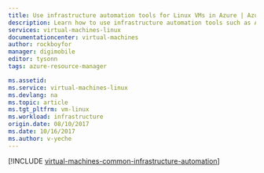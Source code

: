 ```yaml
---
title: Use infrastructure automation tools for Linux VMs in Azure | Azure
description: Learn how to use infrastructure automation tools such as Ansible, Chef, Puppet, Terraform, and Packer to create and manage Linux virtual machines in Azure
services: virtual-machines-linux
documentationcenter: virtual-machines
author: rockboyfor
manager: digimobile
editor: tysonn
tags: azure-resource-manager

ms.assetid: 
ms.service: virtual-machines-linux
ms.devlang: na
ms.topic: article
ms.tgt_pltfrm: vm-linux
ms.workload: infrastructure
origin.date: 08/10/2017
ms.date: 10/16/2017
ms.author: v-yeche
---
```


[!INCLUDE [virtual-machines-common-infrastructure-automation](../../../includes/virtual-machines-common-infrastructure-automation.md)]

<!--Update_Description: new articles on infrastructure automation -->
